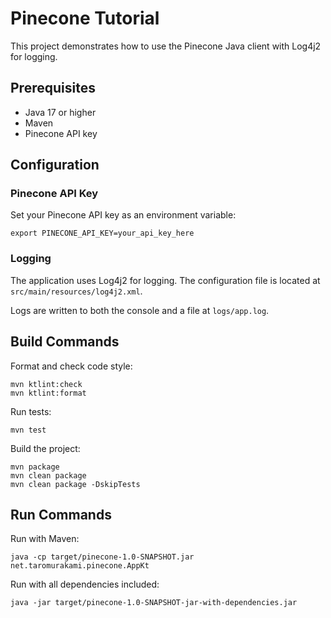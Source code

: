 # Pinecone Tutorial

This project demonstrates how to use the Pinecone Java client with Log4j2 for logging.

## Prerequisites

- Java 17 or higher
- Maven
- Pinecone API key

## Configuration

### Pinecone API Key

Set your Pinecone API key as an environment variable:

```shell
export PINECONE_API_KEY=your_api_key_here
```

### Logging

The application uses Log4j2 for logging. The configuration file is located at `src/main/resources/log4j2.xml`.

Logs are written to both the console and a file at `logs/app.log`.

## Build Commands

Format and check code style:
```shell
mvn ktlint:check
mvn ktlint:format
```

Run tests:
```shell
mvn test
```

Build the project:
```shell
mvn package
mvn clean package
mvn clean package -DskipTests
```

## Run Commands

Run with Maven:
```shell
java -cp target/pinecone-1.0-SNAPSHOT.jar net.taromurakami.pinecone.AppKt
```

Run with all dependencies included:
```shell
java -jar target/pinecone-1.0-SNAPSHOT-jar-with-dependencies.jar
```
